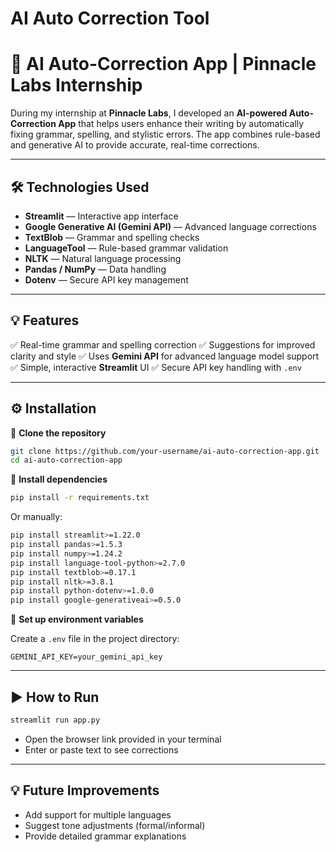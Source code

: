 # AI Auto Correction Tool

# 🚀 AI Auto-Correction App | Pinnacle Labs Internship

During my internship at **Pinnacle Labs**, I developed an **AI-powered Auto-Correction App** that helps users enhance their writing by automatically fixing grammar, spelling, and stylistic errors. The app combines rule-based and generative AI to provide accurate, real-time corrections.

---

## 🛠 Technologies Used

* **Streamlit** — Interactive app interface
* **Google Generative AI (Gemini API)** — Advanced language corrections
* **TextBlob** — Grammar and spelling checks
* **LanguageTool** — Rule-based grammar validation
* **NLTK** — Natural language processing
* **Pandas / NumPy** — Data handling
* **Dotenv** — Secure API key management

---

## 💡 Features

✅ Real-time grammar and spelling correction
✅ Suggestions for improved clarity and style
✅ Uses **Gemini API** for advanced language model support
✅ Simple, interactive **Streamlit** UI
✅ Secure API key handling with `.env`

---

## ⚙️ Installation

📌 **Clone the repository**

```bash
git clone https://github.com/your-username/ai-auto-correction-app.git
cd ai-auto-correction-app
```

📌 **Install dependencies**

```bash
pip install -r requirements.txt
```

Or manually:

```bash
pip install streamlit>=1.22.0
pip install pandas>=1.5.3
pip install numpy>=1.24.2
pip install language-tool-python>=2.7.0
pip install textblob>=0.17.1
pip install nltk>=3.8.1
pip install python-dotenv>=1.0.0
pip install google-generativeai>=0.5.0
```

📌 **Set up environment variables**

Create a `.env` file in the project directory:

```env
GEMINI_API_KEY=your_gemini_api_key
```

---

## ▶️ How to Run

```bash
streamlit run app.py
```

* Open the browser link provided in your terminal
* Enter or paste text to see corrections

---

## 💡 Future Improvements

* Add support for multiple languages
* Suggest tone adjustments (formal/informal)
* Provide detailed grammar explanations
